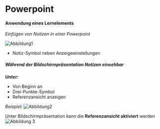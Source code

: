 <!--
language: de
author: Maria Schendel
narrator: Deutsch Female
-->

# Powerpoint
#### Anwendung eines Lernelements

_Einfügen von Notizen in einer Powerpoint_

![Abbildung1](https://support.content.office.net/de-de/media/9a7ee826-15f3-4422-88df-e3c86ed28e76.png "1. Abbildung: https://support.microsoft.com")

- Notiz-Symbol neben Anzeigeeinstellungen 


##### Während der Bildschirmpräsentation Notizen einsehbar

_**Unter:**_ 
- Von Beginn an
- Drei-Punkte-Symbol
- Referenzansicht anzeigen


_Beispiel:_
![Abbildung2](https://support.content.office.net/de-de/media/ad074b3d-78e1-45d2-a514-c990d04818fd.png "2. Abbildung: https://support.microsoft.com")

Unter Bildschirmpräsentation kann die **Referenzansicht aktiviert** werden
![Abbildung 3](https://support.content.office.net/de-de/media/6a1333b9-e386-4579-b8f0-051aed6e5ab8.png "3. Abbildung: https://support.microsoft.com" )